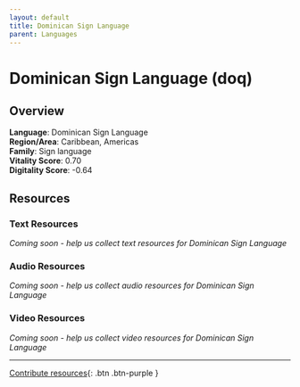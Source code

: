 ```yaml
---
layout: default
title: Dominican Sign Language
parent: Languages
---
```


# Dominican Sign Language (doq)

## Overview

**Language**: Dominican Sign Language  
**Region/Area**: Caribbean, Americas  
**Family**: Sign language  
**Vitality Score**: 0.70  
**Digitality Score**: -0.64  

## Resources

### Text Resources
*Coming soon - help us collect text resources for Dominican Sign Language*

### Audio Resources
*Coming soon - help us collect audio resources for Dominican Sign Language*

### Video Resources
*Coming soon - help us collect video resources for Dominican Sign Language*

---

[Contribute resources](https://fairtrain.github.io/){: .btn .btn-purple }
